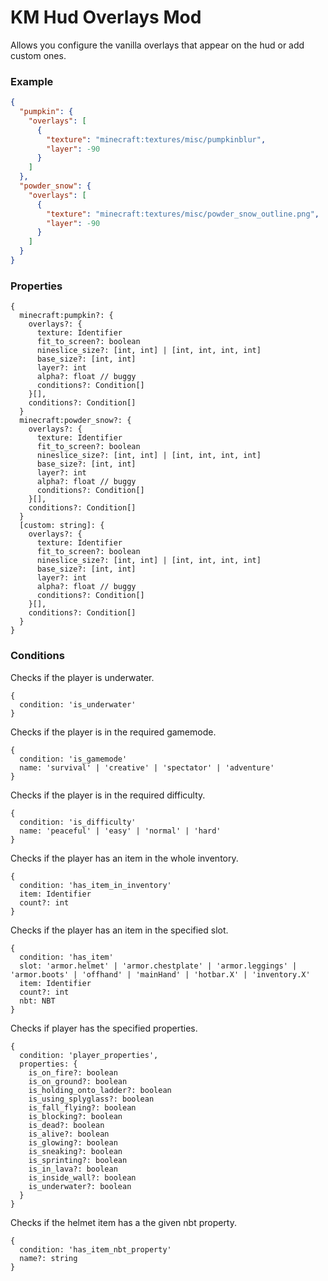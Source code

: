 # KM Hud Overlays Mod
Allows you configure the vanilla overlays that appear on the hud or add custom ones.

### Example
```json
{
  "pumpkin": {
    "overlays": [
      {
        "texture": "minecraft:textures/misc/pumpkinblur",
        "layer": -90
      }
    ]
  },
  "powder_snow": {
    "overlays": [
      {
        "texture": "minecraft:textures/misc/powder_snow_outline.png",
        "layer": -90
      }
    ]
  }
}
```

### Properties

```
{
  minecraft:pumpkin?: {
    overlays?: {
      texture: Identifier
      fit_to_screen?: boolean
      nineslice_size?: [int, int] | [int, int, int, int]
      base_size?: [int, int]
      layer?: int
      alpha?: float // buggy
      conditions?: Condition[]
    }[],
    conditions?: Condition[]
  }
  minecraft:powder_snow?: {
    overlays?: {
      texture: Identifier
      fit_to_screen?: boolean
      nineslice_size?: [int, int] | [int, int, int, int]
      base_size?: [int, int]
      layer?: int
      alpha?: float // buggy
      conditions?: Condition[]
    }[],
    conditions?: Condition[]
  }
  [custom: string]: {
    overlays?: {
      texture: Identifier
      fit_to_screen?: boolean
      nineslice_size?: [int, int] | [int, int, int, int]
      base_size?: [int, int]
      layer?: int
      alpha?: float // buggy
      conditions?: Condition[]
    }[],
    conditions?: Condition[]
  }
}
```

### Conditions

Checks if the player is underwater.
```
{
  condition: 'is_underwater'
}
```

Checks if the player is in the required gamemode.
```
{
  condition: 'is_gamemode'
  name: 'survival' | 'creative' | 'spectator' | 'adventure'
}
```

Checks if the player is in the required difficulty.
```
{
  condition: 'is_difficulty'
  name: 'peaceful' | 'easy' | 'normal' | 'hard'
}
```

Checks if the player has an item in the whole inventory.
```
{
  condition: 'has_item_in_inventory'
  item: Identifier
  count?: int
}
```

Checks if the player has an item in the specified slot.
```
{
  condition: 'has_item'
  slot: 'armor.helmet' | 'armor.chestplate' | 'armor.leggings' | 'armor.boots' | 'offhand' | 'mainHand' | 'hotbar.X' | 'inventory.X'
  item: Identifier
  count?: int
  nbt: NBT
}
```

Checks if player has the specified properties.
```
{
  condition: 'player_properties',
  properties: {
    is_on_fire?: boolean
    is_on_ground?: boolean
    is_holding_onto_ladder?: boolean
    is_using_splyglass?: boolean
    is_fall_flying?: boolean
    is_blocking?: boolean
    is_dead?: boolean
    is_alive?: boolean
    is_glowing?: boolean
    is_sneaking?: boolean
    is_sprinting?: boolean
    is_in_lava?: boolean
    is_inside_wall?: boolean
    is_underwater?: boolean
  }
}
```

Checks if the helmet item has a the given nbt property.
```
{
  condition: 'has_item_nbt_property'
  name?: string
}
```